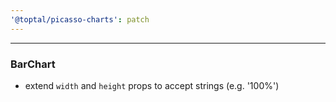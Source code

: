 ```yaml
---
'@toptal/picasso-charts': patch
---
```


---

### BarChart

- extend `width` and `height` props to accept strings (e.g. '100%')
